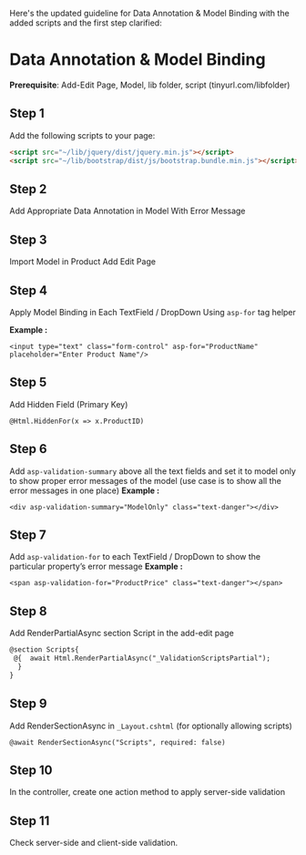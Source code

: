 
Here's the updated guideline for Data Annotation & Model Binding with the added scripts and the first step clarified:

# Data Annotation & Model Binding

**Prerequisite**: Add-Edit Page, Model, lib folder, script (tinyurl.com/libfolder)

## Step 1
Add the following scripts to your page:

```html
<script src="~/lib/jquery/dist/jquery.min.js"></script>
<script src="~/lib/bootstrap/dist/js/bootstrap.bundle.min.js"></script>
```

## Step 2
Add Appropriate Data Annotation in Model With Error Message

## Step 3
Import Model in Product Add Edit Page

## Step 4
Apply Model Binding in Each TextField / DropDown Using `asp-for` tag helper

**Example :**
```
<input type="text" class="form-control" asp-for="ProductName" placeholder="Enter Product Name"/>
```

## Step 5
Add Hidden Field (Primary Key)
```
@Html.HiddenFor(x => x.ProductID)
```

## Step 6
Add `asp-validation-summary` above all the text fields and set it to model only to show proper error messages of the model (use case is to show all the error messages in one place)
**Example :**
```
<div asp-validation-summary="ModelOnly" class="text-danger"></div>
``` 

## Step 7
Add `asp-validation-for` to each TextField / DropDown to show the particular property’s error message
**Example :**
```
<span asp-validation-for="ProductPrice" class="text-danger"></span>
``` 

## Step 8
Add RenderPartialAsync section Script in the add-edit page
```html
@section Scripts{  
 @{  await Html.RenderPartialAsync("_ValidationScriptsPartial");  
  }  
}
```

## Step 9
Add RenderSectionAsync in `_Layout.cshtml` (for optionally allowing scripts)
```
@await RenderSectionAsync("Scripts", required: false)
```

## Step 10
In the controller, create one action method to apply server-side validation


## Step 11
Check server-side and client-side validation.
